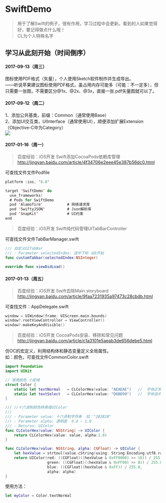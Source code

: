# SwiftDemo

>用于了解Swift的例子，很有作用，学习过程中会更新。看到的人如果觉得好，要记得做点什么哦！<br>
CL为个人特殊名字

## 学习从此刻开始（时间倒序）

#### 2017-09-13（周三）
图标使用PDF格式（矢量），个人使用Sketch软件制作并生成导出。<br>
——听说苹果建议图标使用PDF格式，虽占用内存可能多（可能：不一定多），但只需要一张图，不需要区分@1x、@2x、@3x，直接一张.pdf矢量图就可以了。

#### 2017-09-12（周二）
1、添加公共基类，前缀：Common（通常使用Base）<br>
2、添加UI交互类，UIInterface（通常使用UI），顺便添加扩展Extension（Objective-C中为Category）<br>
![](https://github.com/cjq002/SwiftDemo/raw/master/Media/common.png) 

#### 2017-01-16（周一）
>百度经验：iOS开发 Swift添加CocoaPods依赖库管理 <br>
http://jingyan.baidu.com/article/4f34706e2eee45e387b56dc0.html

可查找文件文件Podfile
```swift
platform :ios, '8.0'

target 'SwiftDemo' do
  use_frameworks!
  # Pods for SwiftDemo
  pod 'Alamofire'           # 网络请求库
  pod 'SwiftyJSON'          # Json解析库
  pod 'SnapKit'             # UI约束
end
```
>百度经验：iOS开发 Swift纯代码管理UITabBarController <br>

可查找文件文件TabBarManager.swift
```swift
/// 自定义UITabBar
/// - Parameter selectedIndex: 选中下标 从0开始
func customTabbar(selectedIndex:NSInteger)
    
override func viewDidLoad()
```
#### 2017-01-13（周五）
>百度经验：iOS开发 Swift去除Main.storyboard <br>
http://jingyan.baidu.com/article/9faa7231935a97473c28cbdb.html

可查找文件：AppDelegate.swift
```swift
window = UIWindow(frame: UIScreen.main.bounds)
window?.rootViewController = ViewController()
window?.makeKeyAndVisible()
```
>百度经验：iOS开发 CocoaPods安装、移除和常见问题 <br>
http://jingyan.baidu.com/article/c1a3101e5aeab3de656debe5.html


仿OC的宏定义，利用结构体和静态变量定义全局属性。<br>
如：颜色，可查找文件CommonColor.swift
```swift
import Foundation
import UIKit

// 常用颜色 小驼峰
struct Color {   
    static let textNormal   = CLColorHex(value: "AEAEAE")   //  字体正常的颜色
    static let textSelect   = CLColorHex(value: "D6BD99")   //  字体选中的颜色    
}

/// //十六进制颜色转换成UIColor
///
/// - Parameter value: 十六进制字符串  如："2B2B2B"
/// - Parameter alpha: 透明度  0.0 ~ 1.0
/// - Returns: UIColor
func CLColorHex(value: NSString) -> UIColor {
    return CLColorHex(value: value, alpha:1.0)
}

func CLColorHex(value: NSString, alpha: CGFloat) -> UIColor {
    let hexValue = strtoul(value.cString(using: String.Encoding.utf8.rawValue), nil, 16)
    return UIColor(red: ((CGFloat)((hexValue & 0xFF0000) >> 16)) / 255.0,
                   green: ((CGFloat)((hexValue & 0xFF00) >> 8)) / 255.0,
                   blue: ((CGFloat)(hexValue & 0xFF)) / 255.0,
                   alpha: alpha)
}
```
使用方法：
```swift
let myColor = Color.textNormal
```
